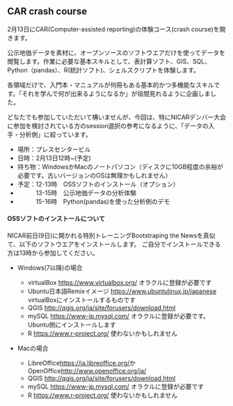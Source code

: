 ## CAR crash course

2月13日にCAR(Computer-assisted reporting)の体験コース(crash course)を開きます。

公示地価データを素材に、オープンソースのソフトウエアだけを使ってデータを閲覧します。作業に必要な基本スキルとして、表計算ソフト、GIS、SQL、Python（pandas）、R(統計ソフト)、シェルスクリプトを体験します。

各領域だけで、入門本・マニュアルが何冊もある基本的かつ多機能なスキルです。「それを学んで何が出来るようになるか」が垣間見れるように企画しました。

どなたでも参加していただいて構いませんが、今回は、特にNICARデンバー大会に参加を検討されている方のsession選択の参考になるように、「データの入手・分析側」に絞っています。

* 場所：プレスセンタービル
* 日時：2月13日12時~(予定)
* 持ち物：WindowsかMacのノートパソコン（ディスクに10GB程度の余裕が必要です。古いバージョンのOSは無理かもしれません）
* 予定：12-13時　OSSソフトのインストール（オプション）
* 　　　13-15時　公示地価データの分析体験
* 　　　15-16時　Python(pandas)を使った分析例のデモ

#### OSSソフトのインストールについて

NICAR前日(9日)に開かれる特別トレーニングBootstraping the Newsを真似て、以下のソフトウエアをインストールします。
ご自分でインストールできる方は13時から参加してください。

* Windows(7以降)の場合
  * virtualBox <https://www.virtualbox.org/> オラクルに登録が必要です
  * Ubuntu日本語Remixイメージ <https://www.ubuntulinux.jp/japanese> virtualBoxにインストールするものです
  * QGIS <http://qgis.org/ja/site/forusers/download.html>
  * mySQL <https://www-jp.mysql.com/> オラクルに登録が必要です。Ubuntu側にインストールします
  * R <https://www.r-project.org/> 使わないかもしれません

* Macの場合
  * LibreOffice<https://ja.libreoffice.org/>かOpenOffice<http://www.openoffice.org/ja/>
  * QGIS <http://qgis.org/ja/site/forusers/download.html>
  * mySQL <https://www-jp.mysql.com/> オラクルに登録が必要です
  * R <https://www.r-project.org/> 使わないかもしれません

